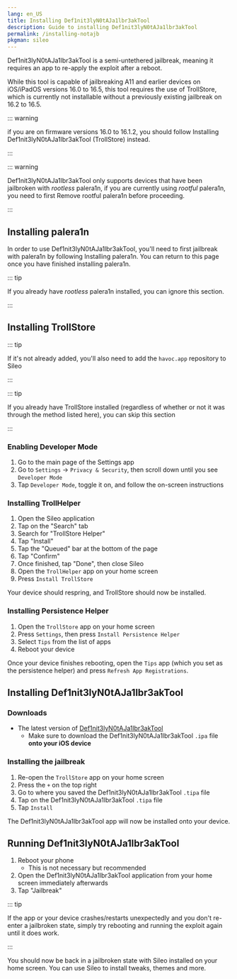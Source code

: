 ```yaml
---
lang: en_US
title: Installing Def1nit3lyN0tAJa1lbr3akTool
description: Guide to installing Def1nit3lyN0tAJa1lbr3akTool
permalink: /installing-notajb
pkgman: sileo
---
```


Def1nit3lyN0tAJa1lbr3akTool is a <router-link to="/types-of-jailbreak/#semi-untethered-jailbreaks">semi-untethered jailbreak</router-link>, meaning it requires an app to re-apply the exploit after a reboot.

While this tool is capable of jailbreaking A11 and earlier devices on iOS/iPadOS versions 16.0 to 16.5, this tool requires the use of TrollStore, which is currently not installable without a previously existing jailbreak on 16.2 to 16.5.

::: warning

if you are on firmware versions 16.0 to 16.1.2, you should follow <router-link to="/installing-notajb-trollstore">Installing Def1nit3lyN0tAJa1lbr3akTool (TrollStore)</router-link> instead.

:::

::: warning

Def1nit3lyN0tAJa1lbr3akTool only supports devices that have been jailbroken with *rootless* palera1n, if you are currently using *rootful* palera1n, you need to first <router-link to="/removing-palera1n">Remove rootful palera1n</router-link> before proceeding.

:::

## Installing palera1n

In order to use Def1nit3lyN0tAJa1lbr3akTool, you'll need to first jailbreak with palera1n by following <router-link to="/installing-palera1n">Installing palera1n</router-link>. You can return to this page once you have finished installing palera1n.

::: tip

If you already have *rootless* palera1n installed, you can ignore this section.

:::

## Installing TrollStore

::: tip

If it's not already added, you'll also need to add the `havoc.app` repository to Sileo

:::

::: tip

If you already have TrollStore installed (regardless of whether or not it was through the method listed here), you can skip this section

:::


### Enabling Developer Mode

1. Go to the main page of the Settings app
1. Go to `Settings` -> `Privacy & Security`, then scroll down until you see `Developer Mode`
1. Tap `Developer Mode`, toggle it on, and follow the on-screen instructions

### Installing TrollHelper

1. Open the Sileo application
1. Tap on the "Search" tab
1. Search for "TrollStore Helper"
1. Tap "Install"
1. Tap the "Queued" bar at the bottom of the page
1. Tap "Confirm"
1. Once finished, tap "Done", then close Sileo
1. Open the `TrollHelper` app on your home screen
1. Press `Install TrollStore`

Your device should respring, and TrollStore should now be installed.

### Installing Persistence Helper

1. Open the `TrollStore` app on your home screen
1. Press `Settings`, then press `Install Persistence Helper`
1. Select `Tips` from the list of apps
1. Reboot your device

Once your device finishes rebooting, open the `Tips` app (which you set as the persistence helper) and press `Refresh App Registrations`.

## Installing Def1nit3lyN0tAJa1lbr3akTool

### Downloads

- The latest version of [Def1nit3lyN0tAJa1lbr3akTool](https://github.com/KpwnZ/Def1nit3lyN0tAJa1lbr3akTool/releases/latest)
    - Make sure to download the Def1nit3lyN0tAJa1lbr3akTool `.ipa` file **onto your iOS device**

### Installing the jailbreak

1. Re-open the `TrollStore` app on your home screen
1. Press the `+` on the top right
1. Go to where you saved the Def1nit3lyN0tAJa1lbr3akTool `.tipa` file
1. Tap on the Def1nit3lyN0tAJa1lbr3akTool `.tipa` file
1. Tap `Install`

The Def1nit3lyN0tAJa1lbr3akTool app will now be installed onto your device.

## Running Def1nit3lyN0tAJa1lbr3akTool

1. Reboot your phone
    - This is not necessary but recommended
1. Open the Def1nit3lyN0tAJa1lbr3akTool application from your home screen immediately afterwards
1. Tap "Jailbreak"

::: tip

If the app or your device crashes/restarts unexpectedly and you don't re-enter a jailbroken state, simply try rebooting and running the exploit again until it does work.

:::

You should now be back in a jailbroken state with Sileo installed on your home screen. You can use Sileo to install <router-link to="/faq/#what-are-tweaks">tweaks</router-link>, themes and more.
